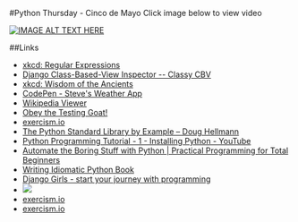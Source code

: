 #Python Thursday - Cinco de Mayo
Click image below to view video

[![IMAGE ALT TEXT HERE](http://img.youtube.com/vi/SrtVkfUkUNk/0.jpg)](http://www.youtube.com/watch?v=SrtVkfUkUNk)

##Links
* [xkcd: Regular Expressions](https://xkcd.com/208/)
* [Django Class-Based-View Inspector -- Classy CBV](http://ccbv.co.uk/)
* [xkcd: Wisdom of the Ancients](https://xkcd.com/979/)
* [CodePen - Steve's Weather App](http://codepen.io/sgregg85/full/EKmXBp/)
* [Wikipedia Viewer](http://codepen.io/sgregg85/pen/GZELrR)
* [Obey the Testing Goat!](http://www.obeythetestinggoat.com/)
* [exercism.io](http://exercism.io/)
* [The Python Standard Library by Example – Doug Hellmann](https://doughellmann.com/blog/the-python-standard-library-by-example/)
* [Python Programming Tutorial - 1 - Installing Python - YouTube](https://www.youtube.com/watch?v=HBxCHonP6Ro&list=PL6gx4Cwl9DGAcbMi1sH6oAMk4JHw91mC_)
* [Automate the Boring Stuff with Python | Practical Programming for Total Beginners](https://automatetheboringstuff.com/)
* [Writing Idiomatic Python Book](http://jeffknupp.com/writing-idiomatic-python-ebook/)
* [Django Girls - start your journey with programming](https://djangogirls.org/)
* ![](http://treyhunner.com/images/list-comprehension-condition.gif)
* [exercism.io](http://exercism.io/submissions/b6bbcaccb86940dc90bd3e5b44fc6171)
* [exercism.io](http://exercism.io/exercises/python/anagram)

